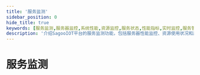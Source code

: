 ```yaml
---
title: '服务监测'
sidebar_position: 0
hide_title: true
keywords: [服务监测,服务器监控,系统性能,资源监控,服务状态,性能指标,实时监控,服务管理,运行状态,性能分析]
description: '介绍SagooIOT平台的服务监测功能，包括服务器性能监控、资源使用状况和服务运行状态等内容。'
---
```

# 服务监测
